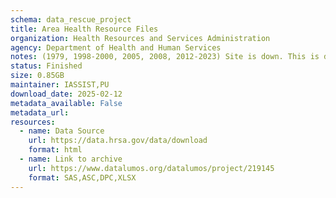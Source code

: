 ```yaml
---
schema: data_rescue_project 
title: Area Health Resource Files
organization: Health Resources and Services Administration
agency: Department of Health and Human Services
notes: (1979, 1998-2000, 2005, 2008, 2012-2023) Site is down. This is data I had downloaded previously.
status: Finished
size: 0.85GB
maintainer: IASSIST,PU
download_date: 2025-02-12
metadata_available: False
metadata_url: 
resources:
  - name: Data Source
    url: https://data.hrsa.gov/data/download
    format: html
  - name: Link to archive
    url: https://www.datalumos.org/datalumos/project/219145
    format: SAS,ASC,DPC,XLSX
---
```

